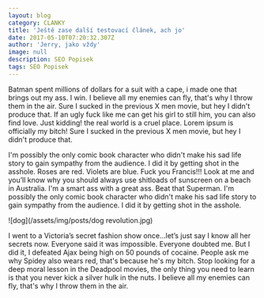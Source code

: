 ```yaml
---
layout: blog
category: CLANKY
title: 'Ještě zase další testovací článek, ach jo'
date: 2017-05-10T07:20:32.307Z
author: 'Jerry, jako vždy'
image: null
description: SEO Popisek
tags: SEO Popisek
---
```

Batman spent millions of dollars for a suit with a cape, i made one that brings out my ass. I win. I believe all my enemies can fly, that's why I throw them in the air. Sure I sucked in the previous X men movie, but hey I didn't produce that. If an ugly fuck like me can get his girl to still him, you can also find love. Just kidding! the real world is a cruel place. Lorem ipsum is officially my bitch! Sure I sucked in the previous X men movie, but hey I didn't produce that.

I'm possibly the only comic book character who didn't make his sad life story to gain sympathy from the audience. I did it by getting shot in the asshole. Roses are red. Violets are blue. Fuck you Francis!!! Look at me and you’ll know why you should always use shitloads of sunscreen on a beach in Australia. I'm a smart ass with a great ass. Beat that Superman. I'm possibly the only comic book character who didn't make his sad life story to gain sympathy from the audience. I did it by getting shot in the asshole.

![dog](/assets/img/posts/dog revolution.jpg)

I went to a Victoria’s secret fashion show once…let’s just say I know all her secrets now. Everyone said it was impossible. Everyone doubted me. But I did it, I defeated Ajax being high on 50 pounds of cocaine. People ask me why Spidey also wears red, that's because he's my bitch. Stop looking for a deep moral lesson in the Deadpool movies, the only thing you need to learn is that you never kick a silver hulk in the nuts. I believe all my enemies can fly, that's why I throw them in the air.
